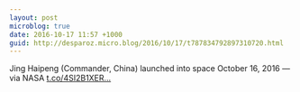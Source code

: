 ```yaml
---
layout: post
microblog: true
date: 2016-10-17 11:57 +1000
guid: http://desparoz.micro.blog/2016/10/17/t787834792897310720.html
---
```

Jing Haipeng (Commander, China) launched into space October 16, 2016 — via NASA [t.co/4SI2B1XER...](https://t.co/4SI2B1XER7)
